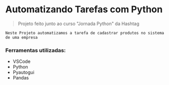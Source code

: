 # Automatizando Tarefas com Python

>Projeto feito junto ao curso "Jornada Python" da Hashtag

    Neste Projeto automatizamos a tarefa de cadastrar produtos no sistema de uma empresa

### Ferramentas utilizadas:
- VSCode
- Python
- Pyautogui
- Pandas

